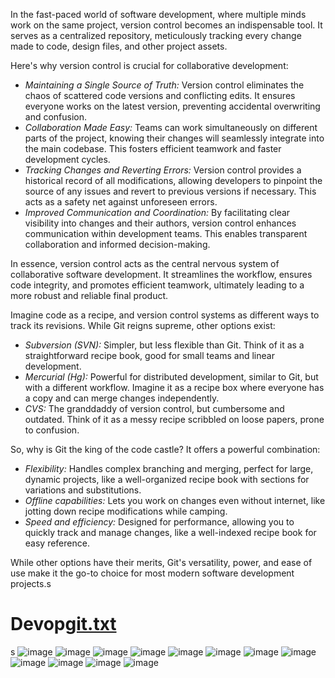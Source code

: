 In the fast-paced world of software development, where multiple minds work on the same project, version control becomes an indispensable tool. It serves as a centralized repository, meticulously tracking every change made to code, design files, and other project assets. 

Here's why version control is crucial for collaborative development:

* *Maintaining a Single Source of Truth:* Version control eliminates the chaos of scattered code versions and conflicting edits. It ensures everyone works on the latest version, preventing accidental overwriting and confusion.
* *Collaboration Made Easy:* Teams can work simultaneously on different parts of the project, knowing their changes will seamlessly integrate into the main codebase. This fosters efficient teamwork and faster development cycles.
* *Tracking Changes and Reverting Errors:* Version control provides a historical record of all modifications, allowing developers to pinpoint the source of any issues and revert to previous versions if necessary. This acts as a safety net against unforeseen errors.
* *Improved Communication and Coordination:* By facilitating clear visibility into changes and their authors, version control enhances communication within development teams. This enables transparent collaboration and informed decision-making.

In essence, version control acts as the central nervous system of collaborative software development. It streamlines the workflow, ensures code integrity, and promotes efficient teamwork, ultimately leading to a more robust and reliable final product.

Imagine code as a recipe, and version control systems as different ways to track its revisions. While Git reigns supreme, other options exist:

* *Subversion (SVN):* Simpler, but less flexible than Git. Think of it as a straightforward recipe book, good for small teams and linear development.
* *Mercurial (Hg):* Powerful for distributed development, similar to Git, but with a different workflow. Imagine it as a recipe box where everyone has a copy and can merge changes independently.
* *CVS:* The granddaddy of version control, but cumbersome and outdated. Think of it as a messy recipe scribbled on loose papers, prone to confusion.

So, why is Git the king of the code castle? It offers a powerful combination:

* *Flexibility:* Handles complex branching and merging, perfect for large, dynamic projects, like a well-organized recipe book with sections for variations and substitutions.
* *Offline capabilities:* Lets you work on changes even without internet, like jotting down recipe modifications while camping.
* *Speed and efficiency:* Designed for performance, allowing you to quickly track and manage changes, like a well-indexed recipe book for easy reference.

While other options have their merits, Git's versatility, power, and ease of use make it the go-to choice for most modern software development projects.s
# Devop[git.txt](https://github.com/alexanderjaden/Devops/files/14546334/git.txt)
s
![image](https://github.com/alexanderjaden/Devops/assets/162572716/fd4d9b95-3122-47a5-9073-6e3830fbd8fb)
![image](https://github.com/alexanderjaden/Devops/assets/162572716/33d30368-fb13-4d09-aea4-e4c60d6e23e7)
![image](https://github.com/alexanderjaden/Devops/assets/162572716/1987f729-d254-4fdb-ad54-838d67f0c139)
![image](https://github.com/alexanderjaden/Devops/assets/162572716/b73b1a49-6d26-46cd-9b50-08de60c3e596)
![image](https://github.com/alexanderjaden/Devops/assets/162572716/e9f10af2-243f-421a-972a-6449e66effe8)
![image](https://github.com/alexanderjaden/Devops/assets/162572716/87e9fbe5-19e0-4dd2-84a9-3ed965632aa6)
![image](https://github.com/alexanderjaden/Devops/assets/162572716/b065fc1c-4c48-4986-854b-370056d970ee)
![image](https://github.com/alexanderjaden/Devops/assets/162572716/a9789c03-a353-4e7a-8972-892da578419a)
![image](https://github.com/alexanderjaden/Devops/assets/162572716/012dae0e-0feb-4430-b013-2c677ac78243)
![image](https://github.com/alexanderjaden/Devops/assets/162572716/e80d02d9-261f-4ca5-85fb-18d3ad2e940c)
![image](https://github.com/alexanderjaden/Devops/assets/162572716/c4236b6c-5fb9-4481-9f69-a9cb5bf768ba)
![image](https://github.com/alexanderjaden/Devops/assets/162572716/1adb4cd4-a8c5-413c-b730-35adf727cc11)
